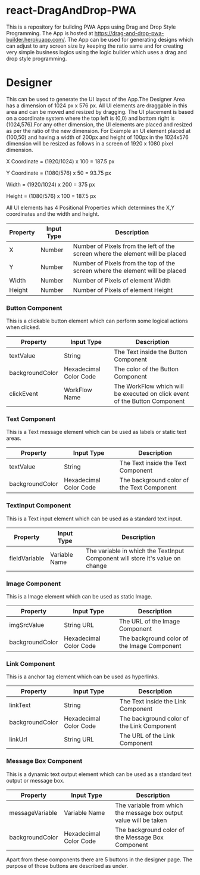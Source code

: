 # react-DragAndDrop-PWA
This is a repository for building PWA Apps using Drag and Drop Style Programming. The App is hosted at https://drag-and-drop-pwa-builder.herokuapp.com/. The App can be used for generating designs which can adjust to any screen size by keeping the ratio same and for creating very simple business logics using the logic builder which uses a drag and drop style programming.

# Designer
This can be used to generate the UI layout of the App.The Designer Area has a dimension of 1024 px x 576 px. All UI elements are draggable in this area and can be moved and resized by dragging. The UI placement is based on a coordinate system where the top left is (0,0) and bottom right is (1024,576).For any other dimension, the UI elements are placed and resized as per the ratio of the new dimension. For Example an UI element placed at (100,50) and having a width of 200px and height of 100px in the 1024x576 dimension will be resized as follows in a screen of 1920 x 1080 pixel dimension.

X Coordinate = (1920/1024) x 100 =  187.5 px

Y Coordinate = (1080/576) x 50 = 93.75 px

Width = (1920/1024) x 200 = 375 px

Height = (1080/576) x 100 = 187.5 px

All UI elements has 4 Positional Properties which determines the X,Y coordinates and the width and height.

Property | Input Type | Description
-------- | ---------- | -------
X | Number | Number of Pixels from the left of the screen where the element will be placed
Y | Number | Number of Pixels from the top of the screen where the element will be placed
Width | Number | Number of Pixels of element Width
Height | Number | Number of Pixels of element Height

### Button Component
This is a clickable button element which can perform some logical actions when clicked.

Property | Input Type | Description
-------- | ---------- | -------
textValue | String |The Text inside the Button Component
backgroundColor | Hexadecimal Color Code | The color of the Button Component
clickEvent | WorkFlow Name | The WorkFlow which will be executed on click event of the Button Component

### Text Component
This is a Text message element which can be used as labels or static text areas.

Property | Input Type | Description
-------- | ---------- | -------
textValue | String |The Text inside the Text Component 
backgroundColor | Hexadecimal Color Code | The background color of the Text Component

### TextInput Component
This is a Text input element which can be used as a standard text input.

Property | Input Type | Description
-------- | ---------- | -------
fieldVariable | Variable Name |The variable in which the TextInput Component will store it's value on change

### Image Component
This is a Image element which can be used as static Image.

Property | Input Type | Description
-------- | ---------- | -------
imgSrcValue | String URL |The URL of the Image Component  
backgroundColor | Hexadecimal Color Code | The background color of the Image Component

### Link Component
This is a anchor tag element which can be used as hyperlinks.

Property | Input Type | Description
-------- | ---------- | -------
linkText | String |The Text inside the Link Component 
backgroundColor | Hexadecimal Color Code | The background color of the Link Component
linkUrl | String URL | The URL of the Link Component

### Message Box Component
This is a dynamic text output element which can be used as a standard text output or message box.

Property | Input Type | Description
-------- | ---------- | -------
messageVariable | Variable Name | The variable from which the message box output value will be taken
backgroundColor | Hexadecimal Color Code | The background color of the Message Box Component

Apart from these components there are 5 buttons in the designer page. The purpose of those buttons are described as under.






